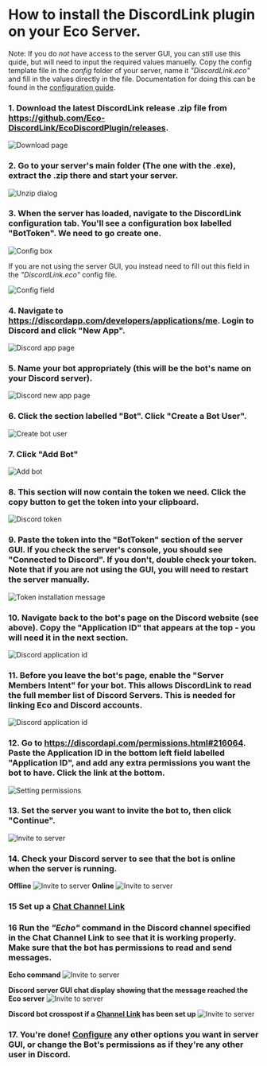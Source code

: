# How to install the DiscordLink plugin on your Eco Server.

Note: If you do _*not*_ have access to the server GUI, you can still use this quide, but will need to input the required values manuelly. Copy the config template file in the _config_ folder of your server, name it _"DiscordLink.eco"_ and fill in the values directly in the file. Documentation for doing this can be found in the [configuration guide](ConfigurationNoGUI.md).

### 1. Download the latest DiscordLink release .zip file from <https://github.com/Eco-DiscordLink/EcoDiscordPlugin/releases>.

![Download page](images/installation/1.png)

### 2. Go to your server's main folder (The one with the .exe), extract the .zip there and start your server.

![Unzip dialog](images/installation/2.png)

### 3. When the server has loaded, navigate to the DiscordLink configuration tab. You'll see a configuration box labelled "BotToken". We need to go create one.

![Config box](images/installation/3_1.png)

If you are not using the server GUI, you instead need to fill out this field in the _"DiscordLink.eco"_ config file.

![Config field](images/installation/3_2.png)

### 4. Navigate to <https://discordapp.com/developers/applications/me>. Login to Discord and click "New App".

![Discord app page](images/installation/4.png)

### 5. Name your bot appropriately (this will be the bot's name on your Discord server).

![Discord new app page](images/installation/5.png)

### 6. Click the section labelled "Bot". Click "Create a Bot User".

![Create bot user](images/installation/6.png)

### 7. Click "Add Bot"

![Add bot](images/installation/7.png)

### 8. This section will now contain the token we need. Click the copy button to get the token into your clipboard.

![Discord token](images/installation/8.png)

### 9. Paste the token into the "BotToken" section of the server GUI. If you check the server's console, you should see "Connected to Discord". If you don't, double check your token. Note that if you are not using the GUI, you will need to restart the server manually.

![Token installation message](images/installation/9.png)

### 10. Navigate back to the bot's page on the Discord website (see above). Copy the "Application ID" that appears at the top - you will need it in the next section.

![Discord application id](images/installation/10.png)

### 11. Before you leave the bot's page, enable the "Server Members Intent" for your bot. This allows DiscordLink to read the full member list of Discord Servers. This is needed for linking Eco and Discord accounts.

![Discord application id](images/installation/11.png)

### 12. Go to <https://discordapi.com/permissions.html#216064>. Paste the Application ID in the bottom left field labelled "Application ID", and add any extra permissions you want the bot to have. Click the link at the bottom.

![Setting permissions](images/installation/12.png)

### 13. Set the server you want to invite the bot to, then click "Continue".

![Invite to server](images/installation/13.png)

### 14. Check your Discord server to see that the bot is online when the server is running.
**Offline**
![Invite to server](images/installation/14_1.png)
**Online**
![Invite to server](images/installation/14_2.png)

### 15 Set up a [Chat Channel Link](ConfigurationGUI.md)

### 16 Run the _"Echo"_ command in the Discord channel specified in the Chat Channel Link to see that it is working properly. Make sure that the bot has permissions to read and send messages.

**Echo command**
![Invite to server](images/installation/16_1.png)

**Discord server GUI chat display showing that the message reached the Eco server**
![Invite to server](images/installation/16_2.png)

**Discord bot crosspost if a [Channel Link](ConfigurationGUI.md) has been set up**
![Invite to server](images/installation/16_3.png)

### 17. You're done! [Configure](ConfigurationGUI.md) any other options you want in server GUI, or change the Bot's permissions as if they're any other user in Discord.

